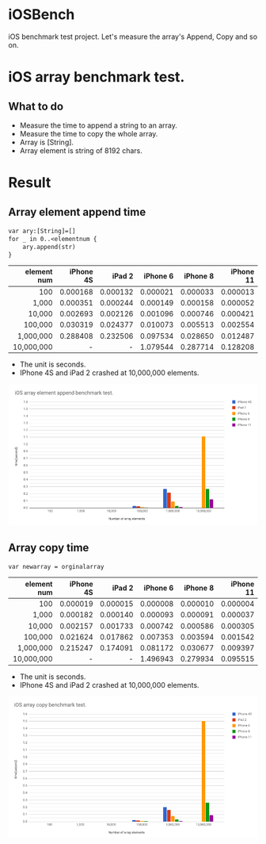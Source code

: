 # iOSBench
iOS benchmark test project.
Let's measure the array's Append, Copy and so on.

# iOS array benchmark test.

## What to do 


- Measure the time to append a string to an array.
- Measure the time to copy the whole array.
- Array is [String].
- Array element is string of 8192 chars.

# Result

## Array element append time

```
var ary:[String]=[]
for _ in 0..<elementnum {
	ary.append(str)
}
```


| element num | iPhone 4S | iPad 2 | iPhone 6 | iPhone 8 | iPhone 11 |
| --: | --: | --: | --: | --: | --: |
| 100 | 0.000168 | 0.000132 | 0.000021 | 0.000033 | 0.000013 |
| 1,000 | 0.000351 | 0.000244 | 0.000149 | 0.000158 | 0.000052 |
| 10,000 | 0.002693 | 0.002126 | 0.001096 | 0.000746 | 0.000421 |
| 100,000 | 0.030319 | 0.024377 | 0.010073 | 0.005513 | 0.002554 |
| 1,000,000 | 0.288408 | 0.232506 | 0.097534 | 0.028650 | 0.012487 |
| 10,000,000 | - | - | 1.079544 | 0.287714 | 0.128208 |


- The unit is seconds.
- IPhone 4S and iPad 2 crashed at 10,000,000 elements.



![iOS Array element append time](assets/iOSArrayCreationTime.png)

## Array copy time

```
var newarray = orginalarray
```


| element num | iPhone 4S | iPad 2 | iPhone 6 | iPhone 8 | iPhone 11 |
| --: | --: | --: | --: | --: | --: |
| 100 | 0.000019 | 0.000015 | 0.000008 | 0.000010 | 0.000004 |
| 1,000 | 0.000182 | 0.000140 | 0.000093 | 0.000091 | 0.000037 |
| 10,000 | 0.002157 | 0.001733 | 0.000742 | 0.000586 | 0.000305 |
| 100,000 | 0.021624 | 0.017862 | 0.007353 | 0.003594 | 0.001542 |
| 1,000,000 | 0.215247 | 0.174091 | 0.081172 | 0.030677 | 0.009397 |
| 10,000,000 | - | - | 1.496943 | 0.279934 | 0.095515 |


- The unit is seconds.
- IPhone 4S and iPad 2 crashed at 10,000,000 elements.


![iOS Array copy time](assets/iOSArrayCopyTime.png)
